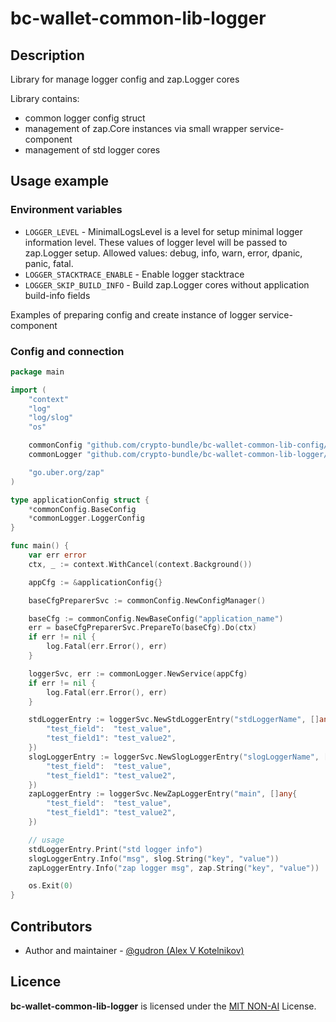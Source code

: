 # bc-wallet-common-lib-logger

## Description

Library for manage logger config and zap.Logger cores

Library contains:
* common logger config struct
* management of zap.Core instances via small wrapper service-component
* management of std logger cores

## Usage example

### Environment variables

* `LOGGER_LEVEL` - MinimalLogsLevel is a level for setup minimal logger information level.
These values of logger level will be passed to zap.Logger setup.
Allowed values: debug, info, warn, error, dpanic, panic, fatal. 
* `LOGGER_STACKTRACE_ENABLE` - Enable logger stacktrace
* `LOGGER_SKIP_BUILD_INFO` - Build zap.Logger cores without application build-info fields

Examples of preparing config and create instance of logger service-component

### Config and connection

```go
package main

import (
	"context"
	"log"
	"log/slog"
	"os"

	commonConfig "github.com/crypto-bundle/bc-wallet-common-lib-config/pkg/config"
	commonLogger "github.com/crypto-bundle/bc-wallet-common-lib-logger/pkg/logger"

	"go.uber.org/zap"
)

type applicationConfig struct {
	*commonConfig.BaseConfig
	*commonLogger.LoggerConfig
}

func main() {
	var err error
	ctx, _ := context.WithCancel(context.Background())

	appCfg := &applicationConfig{}

	baseCfgPreparerSvc := commonConfig.NewConfigManager()

	baseCfg := commonConfig.NewBaseConfig("application_name")
	err = baseCfgPreparerSvc.PrepareTo(baseCfg).Do(ctx)
	if err != nil {
		log.Fatal(err.Error(), err)
	}

	loggerSvc, err := commonLogger.NewService(appCfg)
	if err != nil {
		log.Fatal(err.Error(), err)
	}

	stdLoggerEntry := loggerSvc.NewStdLoggerEntry("stdLoggerName", []any{
		"test_field":  "test_value",
		"test_field1": "test_value2",
	})
	slogLoggerEntry := loggerSvc.NewSlogLoggerEntry("slogLoggerName", []any{
		"test_field":  "test_value",
		"test_field1": "test_value2",
	})
	zapLoggerEntry := loggerSvc.NewZapLoggerEntry("main", []any{
		"test_field":  "test_value",
		"test_field1": "test_value2",
	})

	// usage
	stdLoggerEntry.Print("std logger info")
	slogLoggerEntry.Info("msg", slog.String("key", "value"))
	zapLoggerEntry.Info("zap logger msg", zap.String("key", "value"))

	os.Exit(0)
}
```

## Contributors
* Author and maintainer - [@gudron (Alex V Kotelnikov)](https://github.com/gudron)

## Licence
**bc-wallet-common-lib-logger** is licensed under the [MIT NON-AI](./LICENSE) License.